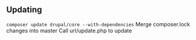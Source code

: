 ## Updating

`composer update drupal/core --with-dependencies`
Merge composer.lock changes into master
Call url/update.php to update
